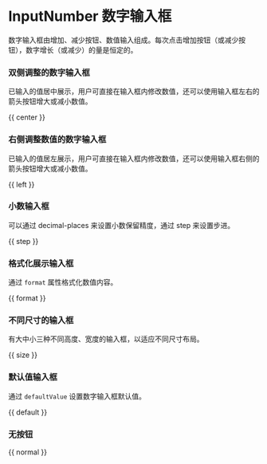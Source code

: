 # InputNumber 数字输入框

数字输入框由增加、减少按钮、数值输入组成。每次点击增加按钮（或减少按钮），数字增长（或减少）的量是恒定的。

### 双侧调整的数字输入框

已输入的值居中展示，用户可直接在输入框内修改数值，还可以使用输入框左右的箭头按钮增大或减小数值。

{{ center }}

### 右侧调整数值的数字输入框

已输入的值居左展示，用户可直接在输入框内修改数值，还可以使用输入框右侧的箭头按钮增大或减小数值。

{{ left }}
  
### 小数输入框

可以通过 decimal-places 来设置小数保留精度，通过 step 来设置步进。

{{ step }}

### 格式化展示输入框

通过 `format` 属性格式化数值内容。

{{ format }}

### 不同尺寸的输入框

有大中小三种不同高度、宽度的输入框，以适应不同尺寸布局。

{{ size }}

### 默认值输入框

通过 `defaultValue` 设置数字输入框默认值。

{{ default }}

### 无按钮

{{ normal }}
